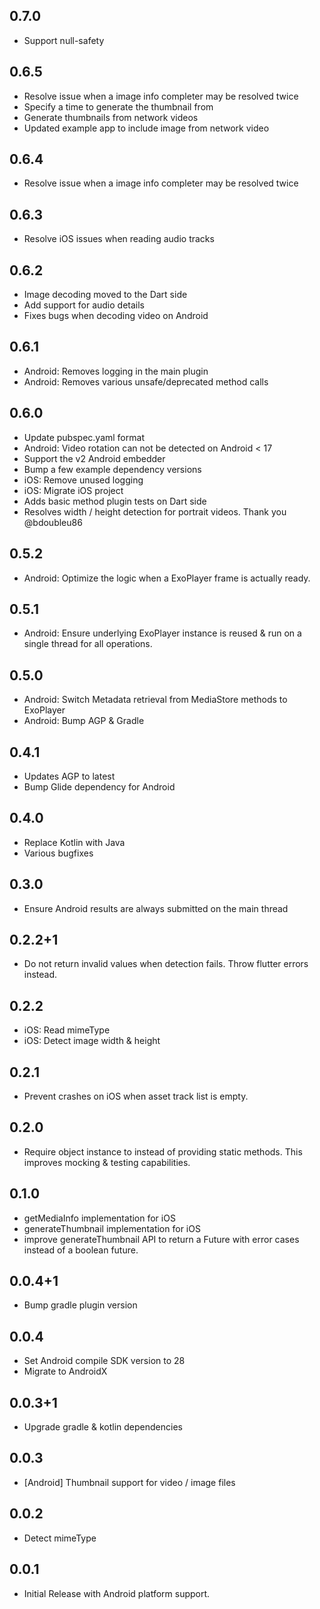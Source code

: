 ## 0.7.0

* Support null-safety

## 0.6.5

* Resolve issue when a image info completer may be resolved twice
* Specify a time to generate the thumbnail from
* Generate thumbnails from network videos
* Updated example app to include image from network video

## 0.6.4

* Resolve issue when a image info completer may be resolved twice

## 0.6.3

* Resolve iOS issues when reading audio tracks

## 0.6.2

* Image decoding moved to the Dart side
* Add support for audio details
* Fixes bugs when decoding video on Android

## 0.6.1

* Android: Removes logging in the main plugin
* Android: Removes various unsafe/deprecated method calls

## 0.6.0

* Update pubspec.yaml format
* Android: Video rotation can not be detected on Android < 17
* Support the v2 Android embedder
* Bump a few example dependency versions
* iOS: Remove unused logging
* iOS: Migrate iOS project
* Adds basic method plugin tests on Dart side
* Resolves width / height detection for portrait videos. Thank you @bdoubleu86

## 0.5.2

* Android: Optimize the logic when a ExoPlayer frame is actually ready.

## 0.5.1

* Android: Ensure underlying ExoPlayer instance is reused & run on a single thread
  for all operations.

## 0.5.0

* Android: Switch Metadata retrieval from MediaStore methods to ExoPlayer
* Android: Bump AGP & Gradle 

## 0.4.1

* Updates AGP to latest
* Bump Glide dependency for Android

## 0.4.0

* Replace Kotlin with Java 
* Various bugfixes

## 0.3.0

* Ensure Android results are always submitted on the main thread

## 0.2.2+1

* Do not return invalid values when detection fails. Throw flutter errors instead.

## 0.2.2

* iOS: Read mimeType
* iOS: Detect image width & height

## 0.2.1

* Prevent crashes on iOS when asset track list is empty.

## 0.2.0

* Require object instance to instead of providing static methods. This improves
  mocking & testing capabilities.

## 0.1.0

* getMediaInfo implementation for iOS
* generateThumbnail implementation for iOS
* improve generateThumbnail API to return a Future<String> with error cases
  instead of a boolean future.

## 0.0.4+1

* Bump gradle plugin version

## 0.0.4

* Set Android compile SDK version to 28
* Migrate to AndroidX

## 0.0.3+1

* Upgrade gradle & kotlin dependencies

## 0.0.3

* [Android] Thumbnail support for video / image files

## 0.0.2

* Detect mimeType

## 0.0.1

* Initial Release with Android platform support.
